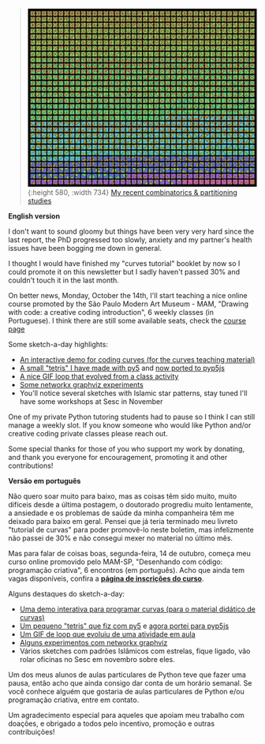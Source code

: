  
> ![](https://raw.githubusercontent.com/villares/sketch-a-day/main/2024/sketch_2024_10_10/sketch_2024_10_10.png){:height 580, :width 734}
> [My recent combinatorics & partitioning studies](https://abav.lugaralgum.com/sketch-a-day/#sketch_2024_10_10)

**English version**

I don't want to sound gloomy but things have been very very hard since the last report, the PhD progressed too slowly, anxiety and my partner's health issues have been bogging me down in general.

I thought I would have finished my "curves tutorial" booklet by now so I could promote it on this newsletter but I sadly haven't passed 30% and couldn't touch it in the last month.

On better news, Monday, October the 14th, I'll start teaching a nice online course promoted by the São Paulo Modern Art Museum - MAM, "Drawing with code: a creative coding introduction", 6 weekly classes (in Portuguese). I think there are still some available seats, check the [course page](https://mam.org.br/en/course/drawing-with-code-creative-programming/)

Some sketch-a-day highlights:
- [An interactive demo for coding curves (for the curves teaching material)](https://abav.lugaralgum.com/sketch-a-day/#sketch_2024_08_01)
- [A small "tetris" I have made with py5](https://abav.lugaralgum.com/sketch-a-day/#sketch_2024_07_09) and [now ported to pyp5js](https://gist.github.com/villares/321c087b517cffee026ab828aabc35f0)
- [A nice GIF loop that evolved from a class activity](https://abav.lugaralgum.com/sketch-a-day/#sketch_2024_09_25)
- [Some networkx graphviz experiments](https://abav.lugaralgum.com/sketch-a-day/#sketch_2024_08_17)
- You'll notice several sketches with Islamic star patterns, stay tuned I'll have some workshops at Sesc in November

One of my private Python tutoring students had to pause so I think I can still manage a weekly slot. If you know someone who would like Python and/or creative coding private classes please reach out.

Some special thanks for those of you who support my work by donating, and thank you everyone for encouragement, promoting it and other contributions!

**Versão em português**

Não quero soar muito para baixo, mas as coisas têm sido muito, muito difíceis desde a última postagem, o doutorado progrediu muito lentamente, a ansiedade e os problemas de saúde da minha companheira têm me deixado para baixo em geral. Pensei que já teria terminado meu livreto "tutorial de curvas" para poder promovê-lo neste boletim, mas infelizmente não passei de 30% e não consegui mexer no material no último mês.

Mas para falar de coisas boas, segunda-feira, 14 de outubro, começa meu curso online promovido pelo MAM-SP, "Desenhando com código:  programação criativa", 6 encontros (em português). Acho que ainda tem vagas disponíveis, confira a 
**[página de inscrições do curso](https://www.sympla.com.br/evento-online/curso-online-desenhando-com-codigo-programacao-criativa-com-alexandre-villares/2635984?referrer=www.google.com&referrer=www.google.com)**.

Alguns destaques do sketch-a-day:
- [Uma demo interativa para programar curvas (para o material didático de curvas)](https://abav.lugaralgum.com/sketch-a-day/#sketch_2024_08_01)
- [Um pequeno "tetris" que fiz com py5](https://abav.lugaralgum.com/sketch-a-day/#sketch_2024_07_09) e [ agora portei para pyp5js](https://gist.github.com/villares/321c087b517cffee026ab828aabc35f0)
- [Um GIF de loop que evoluiu de uma atividade em aula](https://abav.lugaralgum.com/sketch-a-day/#sketch_2024_09_25)
- [Alguns experimentos com networkx graphviz](https://abav.lugaralgum.com/sketch-a-day/#sketch_2024_08_17)
- Vários sketches com padrões Islâmicos com estrelas, fique ligado, vão rolar oficinas no Sesc em novembro sobre eles.

Um dos meus alunos de aulas particulares de Python teve que fazer uma pausa, então acho que ainda consigo dar conta de um horário semanal. Se você conhece alguém que gostaria de aulas particulares de Python e/ou programação criativa, entre em contato.

Um agradecimento especial para aqueles que apoiam meu trabalho com doações, e obrigado a todos pelo incentivo, promoção e outras contribuições!
